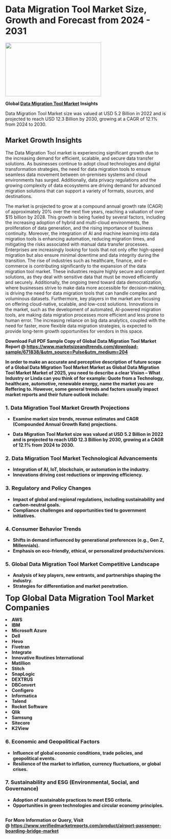 <H1>Data Migration Tool Market Size, Growth and Forecast from 2024 - 2031</H1><img class="aligncenter size-medium wp-image-584254" src="https://thirdeyenews.in/wp-content/uploads/2024/09/Global-Market-Research-300x168.jpeg" alt="" width="300" height="168" /><p><strong>Global&nbsp;<a href="https://www.marketsizeandtrends.com/download-sample/671838/&amp;utm_source=Pulse&amp;utm_medium=204">Data Migration Tool Market</a> Insights</strong></p><p>Data Migration Tool Market size was valued at USD 5.2 Billion in 2022 and is projected to reach USD 12.3 Billion by 2030, growing at a CAGR of 12.1% from 2024 to 2030.</p><p><h2>Market Growth Insights</h2> <p>The Data Migration Tool market is experiencing significant growth due to the increasing demand for efficient, scalable, and secure data transfer solutions. As businesses continue to adopt cloud technologies and digital transformation strategies, the need for data migration tools to ensure seamless data movement between on-premises systems and cloud environments has surged. Additionally, data privacy regulations and the growing complexity of data ecosystems are driving demand for advanced migration solutions that can support a variety of formats, sources, and destinations.</p> <p><strong></strong></p> <p>The market is projected to grow at a compound annual growth rate (CAGR) of approximately 20% over the next five years, reaching a valuation of over $15 billion by 2028. This growth is being fueled by several factors, including the increasing adoption of hybrid and multi-cloud environments, the proliferation of data generation, and the rising importance of business continuity. Moreover, the integration of AI and machine learning into data migration tools is enhancing automation, reducing migration times, and mitigating the risks associated with manual data transfer processes. Enterprises are increasingly looking for tools that not only offer high-speed migration but also ensure minimal downtime and data integrity during the transition. The rise of industries such as healthcare, finance, and e-commerce is contributing significantly to the expansion of the data migration tool market. These industries require highly secure and compliant solutions, as they deal with sensitive data that must be moved efficiently and securely. Additionally, the ongoing trend toward data democratization, where businesses strive to make data more accessible for decision-making, is driving the need for data migration tools that can handle complex and voluminous datasets. Furthermore, key players in the market are focusing on offering cloud-native, scalable, and low-cost solutions. Innovations in the market, such as the development of automated, AI-powered migration tools, are making data migration processes more efficient and less prone to human error. The increasing reliance on big data analytics, coupled with the need for faster, more flexible data migration strategies, is expected to provide long-term growth opportunities for vendors in this space. <p><strong></p><p><span class=""><strong>Download Full PDF Sample Copy of Global Data Migration Tool Market Report</strong> @ <a href="https://www.marketsizeandtrends.com/download-sample/671838/&amp;utm_source=Pulse&amp;utm_medium=204" target="_blank">https://www.marketsizeandtrends.com/download-sample/671838/&amp;utm_source=Pulse&amp;utm_medium=204</a></span></p><p>In order to make an accurate and perceptive description of future scope of a Global&nbsp;Data Migration Tool Market Market as Global&nbsp;Data Migration Tool Market Market of 2025, you need to describe a clear Vision &ndash; What Industry or Linda can you think of for example: Quote from a Technology, healthcare, automotive, renewable energy, name the market you are Reffering to. However, some general trends and factors usually impact market reports and their future outlook include:</p><h3>1.&nbsp;<strong>Data Migration Tool Market Growth Projections</strong></h3><ul><li>Examine market size trends, revenue estimates and CAGR (Compounded Annual Growth Rate) projections.</li><li><p>Data Migration Tool Market size was valued at USD 5.2 Billion in 2022 and is projected to reach USD 12.3 Billion by 2030, growing at a CAGR of 12.1% from 2024 to 2030.</p></li></ul><h3>2.&nbsp;<strong>Data Migration Tool Market Technological Advancements</strong></h3><ul><li>Integration of AI, IoT, blockchain, or automation in the industry.</li><li>Innovations driving cost reductions or improving efficiency.</li></ul><h3>3.&nbsp;<strong>Regulatory and Policy Changes</strong></h3><ul><li>Impact of global and regional regulations, including sustainability and carbon-neutral goals.</li><li>Compliance challenges and opportunities tied to government initiatives.</li></ul><h3>4.&nbsp;<strong>Consumer Behavior Trends</strong></h3><ul><li>Shifts in demand influenced by generational preferences (e.g., Gen Z, Millennials).</li><li>Emphasis on eco-friendly, ethical, or personalized products/services.</li></ul><h3>5.&nbsp;<strong>Global Data Migration Tool Market Competitive Landscape</strong></h3><ul><li>Analysis of key players, new entrants, and partnerships shaping the industry.</li><li>Strategies for differentiation and market penetration.</li></ul><p data-pm-slice="1 1 []"><span style="color: inherit; font-family: inherit; font-size: 25px;">Top Global Data Migration Tool Market Companies</span></p><div class="" data-test-id=""><p><li>AWS</li><li> IBM</li><li> Microsoft Azure</li><li> Dell</li><li> Hevo</li><li> Fivetran</li><li> Integrate</li><li> Innovative Routines International</li><li> Matillion</li><li> Stitch</li><li> SnapLogic</li><li> DEXTRUS</li><li> DBConvert</li><li> Configero</li><li> Informatica</li><li> Talend</li><li> Rocket Software</li><li> Qlik</li><li> Samsung</li><li> Sitecore</li><li> K2View</li></p></div><h3>6.&nbsp;<strong>Economic and Geopolitical Factors</strong></h3><ul><li>Influence of global economic conditions, trade policies, and geopolitical events.</li><li>Resilience of the market to inflation, currency fluctuations, or global crises.</li></ul><h3>7.&nbsp;<strong>Sustainability and ESG (Environmental, Social, and Governance)</strong></h3><ul><li>Adoption of sustainable practices to meet ESG criteria.</li><li>Opportunities in green technologies and circular economy principles.</li></ul><h2><strong style="font-size: 14px;">For More Information or Query, Visit @&nbsp;</strong><a style="background-color: #ffffff; font-size: 14px;" href="https://www.marketsizeandtrends.com/report/data-migration-tool-market/" target="_blank">https://www.verifiedmarketreports.com/product/airport-passenger-boarding-bridge-market</a></h2>
